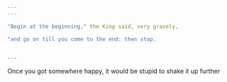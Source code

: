 ```yaml
---
---

"Begin at the beginning," the King said, very gravely, 

"and go on till you come to the end: then stop.


---
```


Once you got somewhere happy, it would be stupid to shake it up further 
